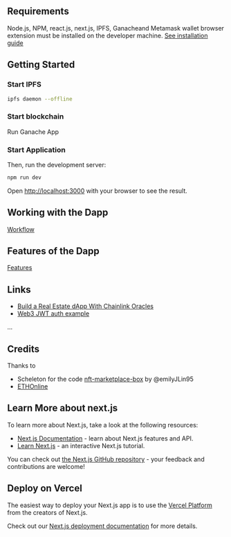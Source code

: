 ## Requirements
Node.js, NPM, react.js, next.js, IPFS, Ganacheand Metamask wallet browser extension must be installed on the developer machine. [See installation guide](Installation-guide.MD)

## Getting Started
### Start IPFS
```bash
ipfs daemon --offline
```
### Start blockchain
Run Ganache App

### Start Application
Then, run the development server:
```bash
npm run dev
```
Open [http://localhost:3000](http://localhost:3000) with your browser to see the result.

## Working with the Dapp
[Workflow](Workflow-4-Dapp.md)

## Features of the Dapp
[Features](Features.MD)


## Links

* [Build a Real Estate dApp With Chainlink Oracles](https://blog.chain.link/build-a-real-estate-dapp-with-chainlink-oracles/)
* [Web3 JWT auth example](https://twitter.com/isaacpatka/status/1422188383472848897)

...

## Credits

Thanks to

* Scheleton for the code [nft-marketplace-box](https://github.com/truffle-box/nft-marketplace-box) by @emilyJLin95
* [ETHOnline](https://online.ethglobal.com/)  

## Learn More about next.js
To learn more about Next.js, take a look at the following resources:
- [Next.js Documentation](https://nextjs.org/docs) - learn about Next.js features and API.
- [Learn Next.js](https://nextjs.org/learn) - an interactive Next.js tutorial.

You can check out [the Next.js GitHub repository](https://github.com/vercel/next.js/) - your feedback and contributions are welcome!

## Deploy on Vercel

The easiest way to deploy your Next.js app is to use the [Vercel Platform](https://vercel.com/new?utm_medium=default-template&filter=next.js&utm_source=create-next-app&utm_campaign=create-next-app-readme) from the creators of Next.js.

Check out our [Next.js deployment documentation](https://nextjs.org/docs/deployment) for more details.
